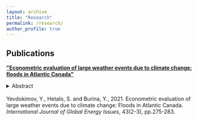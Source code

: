 ```yaml
---
layout: archive
title: "Research"
permalink: /research/
author_profile: true
---
```


## Publications

**["Econometric evaluation of large weather events due to climate change: floods in Atlantic Canada"](https://www.inderscienceonline.com/doi/abs/10.1504/IJGEI.2021.115149)**
      <details>
      <summary>Abstract</summary>
Climate change increases frequency of large weather events such as floods, storm surges, cyclones, hurricanes, high-speed winds, thunderstorms, snowstorms, blizzards, extreme temperatures, and others. All these events lead to a significant economic damage to property, infrastructure, and human health. Historically Atlantic Canada has been vulnerable to flooding. Therefore, the goal of this study is to establish a relationship between socio-economic, climatological as well as direct flood factors and economic loss from floods in Atlantic Canada. First, this study evaluates probability of floods in Atlantic Canada due to hydrological as well as climatological factors. Second, it tests the hypothesis of an increasing frequency of floods in the future due to climate change. Coupled with economic losses from floods defined earlier, it will give us a possibility to evaluate the expected damage from floods in Atlantic Canada due to climate change to justify investment into mitigation measures.
      </details>  
Yevdokimov, Y., Hetalo, S. and Burina, Y., 2021. Econometric evaluation of large weather events due to climate change: Floods in Atlantic Canada. _International Journal of Global Energy Issues_, 43(2-3), pp.275-283.
